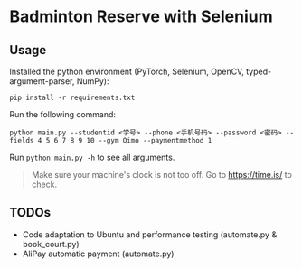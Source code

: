 # Badminton Reserve with Selenium

## Usage

Installed the python environment (PyTorch, Selenium, OpenCV, typed-argument-parser, NumPy):

```shell
pip install -r requirements.txt
```

Run the following command:

```shell
python main.py --studentid <学号> --phone <手机号码> --password <密码> --fields 4 5 6 7 8 9 10 --gym Qimo --paymentmethod 1
```

Run `python main.py -h` to see all arguments.

> Make sure your machine's clock is not too off. Go to <https://time.is/> to check.

## TODOs

- Code adaptation to Ubuntu and performance testing (automate.py & book_court.py)
- AliPay automatic payment (automate.py)
